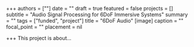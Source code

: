 +++
authors = [""]
date = ""
draft = true
featured = false
projects = []
subtitle = "Audio Signal Processing for 6DoF Immersive Systems"
summary = ""
tags = ["funded", "project"]
title = "6DoF Audio"
[image]
caption = ""
focal_point = ""
placement = nil

+++
This project is about...